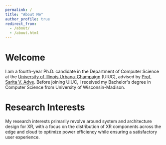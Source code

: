 ```yaml
---
permalink: /
title: "About Me"
author_profile: true
redirect_from: 
  - /about/
  - /about.html
---
```


Welcome
======
I am a fourth-year Ph.D. candidate in the Department of Computer Science at the [University of Illinois Urbana-Champaign](https://illinois.edu/) (UIUC), advised by [Prof. Sarita V. Adve](http://sadve.cs.illinois.edu/). Before joining UIUC, I received my Bachelor's degree in Computer Science from University of Wisconsin-Madison.

Research Interests
======
My research interests primarily revolve around system and architecture design for XR, with a focus on the distribution of XR components across the edge and cloud to optimize power efficiency while ensuring a satisfactory user experience.

